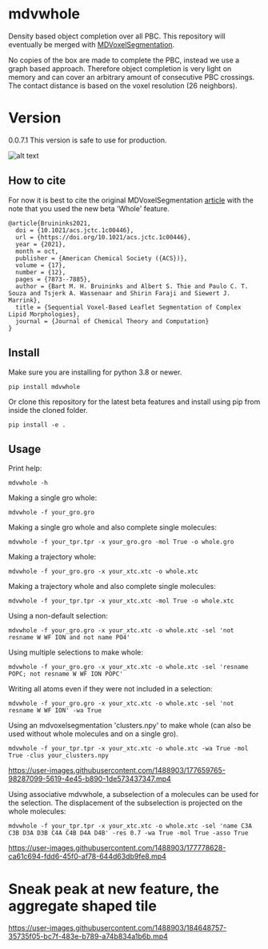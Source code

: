 # mdvwhole
Density based object completion over all PBC. This repository will eventually be merged with [MDVoxelSegmentation](https://github.com/marrink-lab/MDVoxelSegmentation).

No copies of the box are made to complete the PBC, instead we use a graph based approach. Therefore object
completion is very light on memory and can cover an arbitrary amount of consecutive PBC crossings. The contact distance is based on
the voxel resolution (26 neighbors).

# Version
0.0.7.1 This version is safe to use for production. 

![alt text](https://user-images.githubusercontent.com/1488903/151573692-58d1eb6c-b6a2-444e-a7b8-937fa8ebc448.png)

## How to cite
For now it is best to cite the original MDVoxelSegmentation [article](https://pubs.acs.org/doi/abs/10.1021/acs.jctc.1c00446) with the note that you used the new beta 'Whole' feature.

```
@article{Bruininks2021,
  doi = {10.1021/acs.jctc.1c00446},
  url = {https://doi.org/10.1021/acs.jctc.1c00446},
  year = {2021},
  month = oct,
  publisher = {American Chemical Society ({ACS})},
  volume = {17},
  number = {12},
  pages = {7873--7885},
  author = {Bart M. H. Bruininks and Albert S. Thie and Paulo C. T. Souza and Tsjerk A. Wassenaar and Shirin Faraji and Siewert J. Marrink},
  title = {Sequential Voxel-Based Leaflet Segmentation of Complex Lipid Morphologies},
  journal = {Journal of Chemical Theory and Computation}
}
```

## Install
Make sure you are installing for python 3.8 or newer.

`pip install mdvwhole`

Or clone this repository for the latest beta features and install using pip from inside the cloned folder.

`pip install -e .`

## Usage
Print help:

`mdvwhole -h`

Making a single gro whole:

`mdvwhole -f your_gro.gro`

Making a single gro whole and also complete single molecules:

`mdvwhole -f your_tpr.tpr -x your_gro.gro -mol True -o whole.gro`

Making a trajectory whole:

`mdvwhole -f your_gro.gro -x your_xtc.xtc -o whole.xtc`

Making a trajectory whole and also complete single molecules:

`mdvwhole -f your_tpr.tpr -x your_xtc.xtc -mol True -o whole.xtc`

Using a non-default selection:

`mdvwhole -f your_gro.gro -x your_xtc.xtc -o whole.xtc -sel 'not resname W WF ION and not name PO4'`

Using multiple selections to make whole:

`mdvwhole -f your_gro.gro -x your_xtc.xtc -o whole.xtc -sel 'resname POPC; not resname W WF ION POPC'`

Writing all atoms even if they were not included in a selection:

`mdvwhole -f your_gro.gro -x your_xtc.xtc -o whole.xtc -sel 'not resname W WF ION' -wa True`

Using an mdvoxelsegmentation 'clusters.npy' to make whole (can also be used without whole molecules and on a single gro).

`mdvwhole -f your_tpr.tpr -x your_xtc.xtc -o whole.xtc -wa True -mol True -clus your_clusters.npy`

https://user-images.githubusercontent.com/1488903/177659765-98287099-5619-4e45-b890-1de573437347.mp4

Using associative mdvwhole, a subselection of a molecules can be used for the selection. The displacement of the subselection is projected on the whole molecules:

`mdvwhole -f your_tpr.tpr -x your_xtc.xtc -o whole.xtc -sel 'name C3A C3B D3A D3B C4A C4B D4A D4B' -res 0.7 -wa True -mol True -asso True`

https://user-images.githubusercontent.com/1488903/177778628-ca61c694-fdd6-45f0-af78-644d63db9fe8.mp4

# Sneak peak at new feature, the aggregate shaped tile

https://user-images.githubusercontent.com/1488903/184648757-35735f05-bc7f-483e-b789-a74b834a1b6b.mp4


